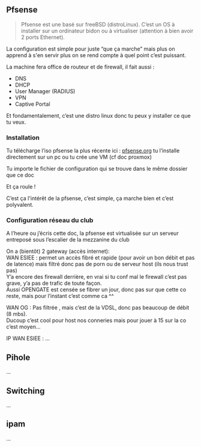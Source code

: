 ## Pfsense
> Pfsense est une basé sur freeBSD (distroLinux).
> C’est un OS à installer sur un ordinateur bidon ou à virtualiser (attention à bien avoir 2 ports Ethernet). 

La configuration est simple pour juste “que ça marche” mais plus on apprend à s'en servir plus on se rend compte à quel point c’est puissant. 

La machine fera office de routeur et de firewall, il fait aussi :     

* DNS
* DHCP 
* User Manager (RADIUS)
* VPN 
* Captive Portal

Et fondamentalement, c’est une distro linux donc tu peux y installer ce que tu veux. 

### Installation
Tu télécharge l’iso pfsense la plus récente ici : [pfsense.org](https://pfsense.org/download/)
tu l’installe directement sur un pc ou tu crée une VM  (cf doc proxmox)

Tu importe le fichier de configuration qui se trouve dans le même dossier que ce doc 

Et ça roule ! 

C’est ça l'intérêt de la pfsense, c’est simple, ça marche bien et c’est polyvalent. 
### Configuration réseau du club
A l’heure ou j’écris cette doc, la pfsense est virtualisée sur un serveur entreposé sous l’escalier de la mezzanine du club 

On a (bientôt) 2 gateway (accès internet):  
WAN ESIEE : permet un accès fibré et rapide (pour avoir un bon débit et pas de latence) mais filtré donc pas de porn ou de serveur host (ils nous trust pas)  
Y’a encore des firewall derrière, en vrai si tu conf mal le firewall c’est pas grave, y’a pas de trafic de toute façon.  
Aussi OPENGATE est censée se fibrer un jour, donc pas sur que cette co reste, mais pour l’instant c’est comme ca ^^

WAN OG : Pas filtrée , mais c’est de la VDSL, donc pas beaucoup de débit (8 mbs).   
Ducoup c’est cool pour host nos conneries mais pour jouer à 15 sur la co c’est moyen…

IP WAN ESIEE : 
...

## Pihole
...

## Switching
...

## ipam
...